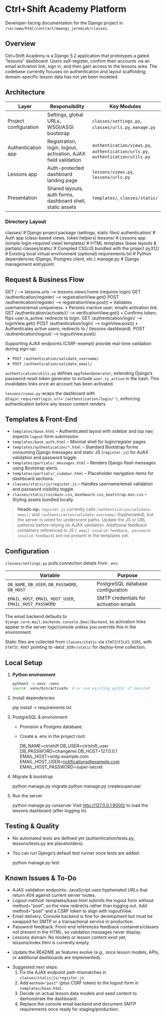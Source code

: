 # Ctrl+Shift Academy Platform

  Developer-facing documentation for the Django project in `/var/www/html/contract/mwangi_jeremiah/classes`.

  ## Overview
  Ctrl+Shift Academy is a Django 5.2 application that prototypes a gated “lessons” dashboard. Users self-register, confirm their accounts via an email activation link, sign in, and then gain
  access to the lessons area. The codebase currently focuses on authentication and layout scaffolding; domain-specific lesson data has not yet been modeled.

  ## Architecture

  | Layer | Responsibility | Key Modules |
  |-------|----------------|-------------|
  | Project configuration | Settings, global URLs, WSGI/ASGI bootstrap | `classes/settings.py`, `classes/urls.py`, `manage.py` |
  | Authentication app | Registration, login, logout, activation, AJAX field validation | `authentication/views.py`, `authentication/urls.py`, `authentication/utils.py` |
  | Lessons app | Auth-protected dashboard landing page | `lessons/views.py`, `lessons/urls.py` |
  | Presentation | Shared layouts, auth forms, dashboard shell, static assets | `templates/`, `classes/static/` |

  ### Directory Layout

  classes/                 # Django project package (settings, static files)
  authentication/          # Auth app (class-based views, token helpers)
  lessons/                 # Lessons app (simple login-required view)
  templates/               # HTML templates (base layouts & partials)
  classes/static/          # Compiled CSS/JS bundled with the project
  py312/                   # Existing local virtual environment (optional)
  requirements.txt         # Python dependencies (Django, Postgres client, etc.)
  manage.py                # Django management entrypoint


  ## Request & Business Flow


  GET /               --> lessons.urls --> lessons.views.home  (requires login)
  GET /authentication/register/ --> registrationView.get()
  POST /authentication/register/ --> registrationView.post()
  • Validates username/email uniqueness.
  • Persists inactive user; emails activation link.
  GET /authentication/activate/<uid>/<token>/ --> verificationView.get()
  • Confirms token; flips user.is_active; redirects to login.
  GET /authentication/login/ --> loginView.get()
  POST /authentication/login/ --> loginView.post()
  • Authenticates active users; redirects to / (lessons dashboard).
  POST /authentication/logout/ --> logoutView.post()


  Supporting AJAX endpoints (CSRF-exempt) provide real-time validation during sign-up:
  - `POST /authentication/validate_username/`
  - `POST /authentication/validate_email/`

  `authentication/utils.py` defines `appTokenGenerator`, extending Django’s password-reset token generator to include `user.is_active` in the hash. This invalidates links once an account has
  been activated.

  `lessons/views.py` wraps the dashboard with `@login_required(login_url='/authentication/login/')`, enforcing authentication before any lesson content renders.

  ## Templates & Front-End

  - `templates/base.html` – Authenticated layout with sidebar and top nav; expects `logout` form submission.
  - `templates/base_auth.html` – Minimal shell for login/register pages.
  - `templates/authentication/*.html` – Standard Bootstrap forms consuming Django messages and static JS (`register.js`) for AJAX validation and password toggle.
  - `templates/partials/_messages.html` – Renders Django flash messages using Bootstrap alerts.
  - `templates/partials/_sidebar.html` – Placeholder navigation items for dashboard sections.
  - `classes/static/js/register.js` – Handles username/email validation and password visibility toggle.
  - `classes/static/css/main.css`, `dashboard.css`, `bootstrap.min.css` – Styling assets bundled locally.

  > **Heads-up:** `register.js` currently calls `/authentication/validate-email/` and `/authentication/validate-username/` (hyphenated), but the server is wired for underscore paths. Update
  the JS or URL patterns before relying on AJAX validation. Additional feedback containers referenced in JS (`.email-invalid-feedback`, `.password-invalid-feedback`) are not present in the
  templates yet.

  ## Configuration

  `classes/settings.py` pulls connection details from `.env`:

  | Variable | Purpose |
  |----------|---------|
  | `DB_NAME`, `DB_USER`, `DB_PASSWORD`, `DB_HOST` | PostgreSQL database configuration |
  | `EMAIL_HOST`, `EMAIL_HOST_USER`, `EMAIL_HOST_PASSWORD` | SMTP credentials for activation emails |

  The email backend defaults to `django.core.mail.backends.console.EmailBackend`, so activation links appear in the server logs/console unless you override this in the environment.

  Static files are collected from `classes/static` via `STATICFILES_DIRS`, with `STATIC_ROOT` pointing to `<BASE_DIR>/static` for deploy-time collection.

  ## Local Setup

  1. **Python environment**
     ```bash
     python3 -m venv .venv
     source .venv/bin/activate  # or use existing py312/ if desired

  2. Install dependencies

     pip install -r requirements.txt
  3. PostgreSQL & environment
      - Provision a Postgres database.
      - Create a .env in the project root:

        DB_NAME=ctrlshift
        DB_USER=ctrlshift_user
        DB_PASSWORD=changeme
        DB_HOST=127.0.0.1
        EMAIL_HOST=smtp.example.com
        EMAIL_HOST_USER=notifications@example.com
        EMAIL_HOST_PASSWORD=super-secret
  4. Migrate & bootstrap

     python manage.py migrate
     python manage.py createsuperuser
  5. Run the server

     python manage.py runserver
     Visit http://127.0.0.1:8000/ to load the lessons dashboard (after logging in).

  ## Testing & Quality

  - No automated tests are defined yet (authentication/tests.py, lessons/tests.py are placeholders).
  - You can run Django’s default test runner once tests are added:

    python manage.py test

  ## Known Issues & To-Do

  - AJAX validation endpoints: JavaScript uses hyphenated URLs that return 404 against current server routes.
  - Logout method: templates/base.html submits the logout form without method="post", so the view redirects rather than logging out. Add method="post" and a CSRF token to align with
    logoutView.
  - Email delivery: Console backend is fine for development but must be swapped for SMTP or a transactional service in production.
  - Password feedback: Front-end references feedback containers/classes not present in the HTML, so validation messages never display.
  - Lessons domain: No models or lesson content exist yet; lessons/index.html is currently empty.

  * Update the README as features evolve (e.g., once lesson models, APIs, or additional dashboards are implemented).


  - Suggested next steps:
    1. Fix the AJAX endpoint path mismatches in `classes/static/js/register.js`.
    2. Add `method="post"` (plus CSRF token) to the logout form in `templates/base.html`.
    3. Decide on actual lesson data models and seed content to demonstrate the dashboard.
    4. Replace the console email backend and document SMTP requirements once ready for staging/production.